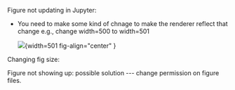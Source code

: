 Figure not updating in Jupyter:
- You need to make some kind of chnage to make the renderer reflect that change e.g., change width=500 to width=501
  
   ![](T2PandE2Bleakage_cls_comparison.png){width=501  fig-align="center" }

Changing fig size:


Figure not showing up:
possible solution --- change permission on figure files.
